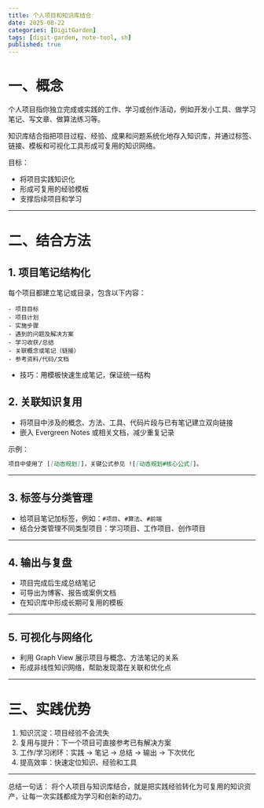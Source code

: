 ```yaml
---
title: 个人项目和知识库结合
date: 2025-08-22
categories: [DigitGarden]
tags: [digit-garden, note-tool, sh]
published: true
---
```


# 一、概念

个人项目指你独立完成或实践的工作、学习或创作活动，例如开发小工具、做学习笔记、写文章、做算法练习等。

知识库结合指把项目过程、经验、成果和问题系统化地存入知识库，并通过标签、链接、模板和可视化工具形成可复用的知识网络。

目标：

* 将项目实践知识化
* 形成可复用的经验模板
* 支撑后续项目和学习

---

# 二、结合方法

## 1. 项目笔记结构化

每个项目都建立笔记或目录，包含以下内容：

```text
- 项目目标
- 项目计划
- 实施步骤
- 遇到的问题及解决方案
- 学习收获/总结
- 关联概念或笔记（链接）
- 参考资料/代码/文档
```

* 技巧：用模板快速生成笔记，保证统一结构

## 2. 关联知识复用

* 将项目中涉及的概念、方法、工具、代码片段与已有笔记建立双向链接
* 嵌入 Evergreen Notes 或相关文档，减少重复记录

示例：

```markdown
项目中使用了 [[动态规划]]，关键公式参见 ![[动态规划#核心公式]]。
```

---

## 3. 标签与分类管理

* 给项目笔记加标签，例如：`#项目`、`#算法`、`#前端`
* 结合分类管理不同类型项目：学习项目、工作项目、创作项目

---

## 4. 输出与复盘

* 项目完成后生成总结笔记
* 可导出为博客、报告或案例文档
* 在知识库中形成长期可复用的模板

---

## 5. 可视化与网络化

* 利用 Graph View 展示项目与概念、方法笔记的关系
* 形成非线性知识网络，帮助发现潜在关联和优化点

---

# 三、实践优势

1. 知识沉淀：项目经验不会流失
2. 复用与提升：下一个项目可直接参考已有解决方案
3. 工作/学习闭环：实践 → 笔记 → 总结 → 输出 → 下次优化
4. 提高效率：快速定位知识、经验和工具

---

总结一句话：
将个人项目与知识库结合，就是把实践经验转化为可复用的知识资产，让每一次实践都成为学习和创新的动力。

